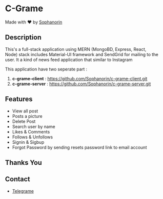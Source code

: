 # C-Grame

Made with :heart: by [Sophanorin](https://web.facebook.com/Heou.sophanorin)

## Description

This's a full-stack application using MERN (MongoBD, Express, React, Node) stack includes Material-UI framework and SendGrid for mailing to the user. It a kind of news feed application that similar to Instagram

This application have two seperate part :
1. **c-grame-client** : https://github.com/Sophanorin/c-grame-client.git
2. **c-grame-server** : https://github.com/Sophanorin/c-grame-server.git

## Features

- View all post
- Posts a picture
- Delete Post
- Search user by name
- Likes & Comments
- Follows & Unfollows
- Signin & Sigbup
- Forgot Password by sending resets password link to email account 

## **Thanks You**

## Contact 

 - [Telegrame](https://telegram.me/HoeuSophanorin)
